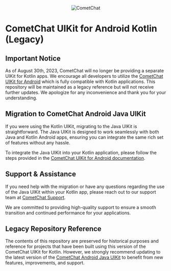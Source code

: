 <p align="center">
  <img alt="CometChat" src="https://assets.cometchat.io/website/images/logos/banner.png">
</p>


# CometChat UIKit for Android Kotlin (Legacy)

## Important Notice
As of August 30th, 2023, CometChat will no longer be providing a separate UIKit for Kotlin apps. We encourage all developers to utilize the [CometChat UIKit for Android](https://github.com/cometchat/cometchat-uikit-android) which is fully compatible with Kotlin applications. This repository will be maintained as a legacy reference but will not receive further updates. We apologize for any inconvenience and thank you for your understanding.

## Migration to CometChat Android Java UIKit
If you were using the Kotlin UIKit, migrating to the Java UIKit is straightforward. The Java UIKit is designed to work seamlessly with both Java and Kotlin Android apps, ensuring you can integrate the same rich set of features without any hassle.

To integrate the Java UIKit into your Kotlin application, please follow the steps provided in the [CometChat UIKit for Android documentation](https://www.cometchat.com/docs/android-uikit/integration#get-started).

## Support & Assistance
If you need help with the migration or have any questions regarding the use of the Java UIKit within your Kotlin app, please reach out to our support team at [CometChat Support](https://help.cometchat.com/hc/en-us).

We are committed to providing high-quality support to ensure a smooth transition and continued performance for your applications.

## Legacy Repository Reference
The contents of this repository are preserved for historical purposes and reference for projects that have been built using this version of the CometChat UIKit for Kotlin. However, we strongly recommend updating to the latest version of the [CometChat Android Java UIKit](https://github.com/cometchat/cometchat-uikit-android) to benefit from new features, improvements, and support.
